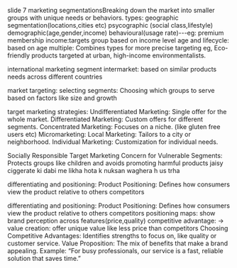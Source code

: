 slide 7
marketing segmentationsBreaking down the market into smaller groups with unique needs or behaviors.
types:
geographic segmentation(locations,cities etc)
psycographic (social class,lifestyle)
demographic(age,gender,income)
behavioural(usage rate)---eg: premium membership
income:targets group based on income level
age and lifecycle: based on age
multiple: Combines types for more precise targeting eg, Eco-friendly products targeted at urban, high-income environmentalists.

international marketing segment
intermarket: based on similar products needs across different countries

market targeting:
selecting segments: Choosing which groups to serve based on factors like size and growth

target marketing strategies:
Undifferentiated Marketing: Single offer for the whole market.
Differentiated Marketing: Custom offers for different segments.
Concentrated Marketing: Focuses on a niche. (like gluten free users etc)
Micromarketing:
Local Marketing: Tailors to a city or neighborhood.
Individual Marketing: Customization for individual needs.

Socially Responsible Target Marketing
Concern for Vulnerable Segments: Protects groups like children and avoids promoting harmful products
jaisy ciggerate ki dabi me likha hota k nuksan waghera h us trha

differentiating and positioning:
Product Positioning: Defines how consumers view the product relative to others competitors

differentiating and positioning:
Product Positioning: Defines how consumers view the product relative to others competitors
positioning maps: show brand perception across  features(price,quality)
competitive advantage: -> value creation: offer unique value like less price than competitors
Choosing Competitive Advantages: Identifies strengths to focus on, like quality or customer service.
Value Proposition: The mix of benefits that make a brand appealing.
Example: “For busy professionals, our service is a fast, reliable solution that saves time.”

